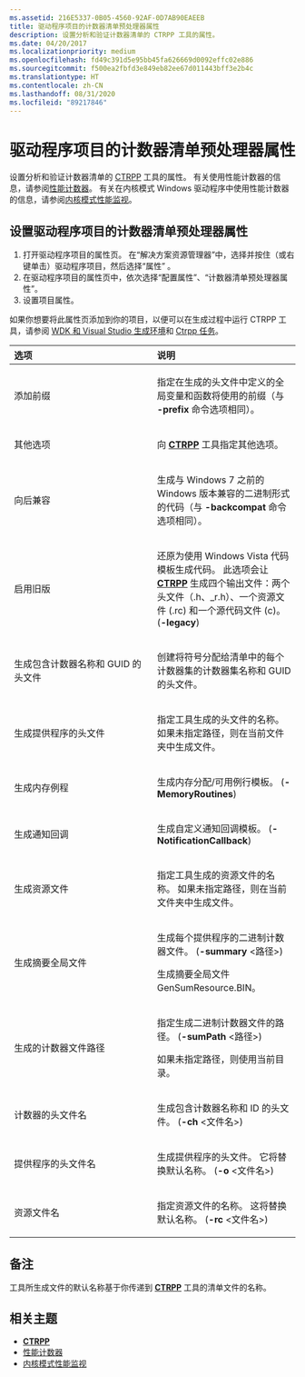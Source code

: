 ```yaml
---
ms.assetid: 216E5337-0B05-4560-92AF-0D7AB90EAEEB
title: 驱动程序项目的计数器清单预处理器属性
description: 设置分析和验证计数器清单的 CTRPP 工具的属性。
ms.date: 04/20/2017
ms.localizationpriority: medium
ms.openlocfilehash: fd49c391d5e95bb45fa626669d0092effc02e886
ms.sourcegitcommit: f500ea2fbfd3e849eb82ee67d011443bff3e2b4c
ms.translationtype: HT
ms.contentlocale: zh-CN
ms.lasthandoff: 08/31/2020
ms.locfileid: "89217846"
---
```

# <a name="counters-manifest-preprocessor-properties-for-driver-projects"></a>驱动程序项目的计数器清单预处理器属性

设置分析和验证计数器清单的 [CTRPP](/windows/desktop/PerfCtrs/ctrpp) 工具的属性。 有关使用性能计数器的信息，请参阅[性能计数器](/windows/desktop/PerfCtrs/performance-counters-portal)。 有关在内核模式 Windows 驱动程序中使用性能计数器的信息，请参阅[内核模式性能监视](../devtest/kernel-mode-performance-monitoring.md)。

## <a name="span-idsetting_the_counters_manifest_preprocessor_properties_for_driver_projectsspanspan-idsetting_the_counters_manifest_preprocessor_properties_for_driver_projectsspanspan-idsetting_the_counters_manifest_preprocessor_properties_for_driver_projectsspansetting-the-counters-manifest-preprocessor-properties-for-driver-projects"></a><span id="Setting_the_Counters_Manifest_Preprocessor_properties_for_driver_projects"></span><span id="setting_the_counters_manifest_preprocessor_properties_for_driver_projects"></span><span id="SETTING_THE_COUNTERS_MANIFEST_PREPROCESSOR_PROPERTIES_FOR_DRIVER_PROJECTS"></span>设置驱动程序项目的计数器清单预处理器属性


1.  打开驱动程序项目的属性页。 在“解决方案资源管理器”中，选择并按住（或右键单击）驱动程序项目，然后选择“属性” 。
2.  在驱动程序项目的属性页中，依次选择“配置属性”、“计数器清单预处理器属性”。
3.  设置项目属性。

如果你想要将此属性页添加到你的项目，以便可以在生成过程中运行 CTRPP 工具，请参阅 [WDK 和 Visual Studio 生成环境](../devtest/wdk-and-visual-studio-build-environment.md)和 [Ctrpp 任务](../devtest/ctrpp-task.md)。

<table>
<colgroup>
<col width="50%" />
<col width="50%" />
</colgroup>
<thead>
<tr class="header">
<th align="left">选项</th>
<th align="left">说明</th>
</tr>
</thead>
<tbody>
<tr class="odd">
<td align="left"><p><span id="Add_Prefix"></span><span id="add_prefix"></span><span id="ADD_PREFIX"></span>添加前缀</p></td>
<td align="left"><p>指定在生成的头文件中定义的全局变量和函数将使用的前缀（与 <strong>-prefix</strong> 命令选项相同）。</p></td>
</tr>
<tr class="even">
<td align="left"><p><span id="Additional_Options"></span><span id="additional_options"></span><span id="ADDITIONAL_OPTIONS"></span>其他选项</p></td>
<td align="left"><p>向 <a href="https://docs.microsoft.com/windows/desktop/PerfCtrs/ctrpp" data-raw-source="[&lt;strong&gt;CTRPP&lt;/strong&gt;](/windows/desktop/PerfCtrs/ctrpp)"><strong>CTRPP</strong></a> 工具指定其他选项。</p></td>
</tr>
<tr class="odd">
<td align="left"><p><span id="Backward_Compatibility"></span><span id="backward_compatibility"></span><span id="BACKWARD_COMPATIBILITY"></span>向后兼容</p></td>
<td align="left"><p>生成与 Windows 7 之前的 Windows 版本兼容的二进制形式的代码（与 <strong>-backcompat</strong> 命令选项相同）。</p></td>
</tr>
<tr class="even">
<td align="left"><p><span id="Enable_Legacy"></span><span id="enable_legacy"></span><span id="ENABLE_LEGACY"></span>启用旧版</p></td>
<td align="left"><p>还原为使用 Windows Vista 代码模板生成代码。 此选项会让 <a href="https://docs.microsoft.com/windows/desktop/PerfCtrs/ctrpp" data-raw-source="[&lt;strong&gt;CTRPP&lt;/strong&gt;](/windows/desktop/PerfCtrs/ctrpp)"><strong>CTRPP</strong></a> 生成四个输出文件：两个头文件（.h、_r.h）、一个资源文件 (.rc) 和一个源代码文件 (c)。 (<strong>-legacy</strong>)</p></td>
</tr>
<tr class="odd">
<td align="left"><p><span id="Generate_header_file_for_containing_counter_names_and_GUIDs"></span><span id="generate_header_file_for_containing_counter_names_and_guids"></span><span id="GENERATE_HEADER_FILE_FOR_CONTAINING_COUNTER_NAMES_AND_GUIDS"></span>生成包含计数器名称和 GUID 的头文件</p></td>
<td align="left"><p>创建将符号分配给清单中的每个计数器集的计数器集名称和 GUID 的头文件。</p></td>
</tr>
<tr class="even">
<td align="left"><p><span id="Generate_header_file_for_provider"></span><span id="generate_header_file_for_provider"></span><span id="GENERATE_HEADER_FILE_FOR_PROVIDER"></span>生成提供程序的头文件</p></td>
<td align="left"><p>指定工具生成的头文件的名称。 如果未指定路径，则在当前文件夹中生成文件。</p></td>
</tr>
<tr class="odd">
<td align="left"><p><span id="Generate_Memory_Routines"></span><span id="generate_memory_routines"></span><span id="GENERATE_MEMORY_ROUTINES"></span>生成内存例程</p></td>
<td align="left"><p>生成内存分配/可用例行模板。 (<strong>-MemoryRoutines</strong>)</p></td>
</tr>
<tr class="even">
<td align="left"><p><span id="Generate_Notification_Callback"></span><span id="generate_notification_callback"></span><span id="GENERATE_NOTIFICATION_CALLBACK"></span>生成通知回调</p></td>
<td align="left"><p>生成自定义通知回调模板。 (<strong>-NotificationCallback</strong>)</p></td>
</tr>
<tr class="odd">
<td align="left"><p><span id="Generate_resource_file"></span><span id="generate_resource_file"></span><span id="GENERATE_RESOURCE_FILE"></span>生成资源文件</p></td>
<td align="left"><p>指定工具生成的资源文件的名称。 如果未指定路径，则在当前文件夹中生成文件。</p></td>
</tr>
<tr class="even">
<td align="left"><p><span id="Generate_Summary_Global_File"></span><span id="generate_summary_global_file"></span><span id="GENERATE_SUMMARY_GLOBAL_FILE"></span>生成摘要全局文件</p></td>
<td align="left"><p>生成每个提供程序的二进制计数器文件。 (<strong>-summary</strong> <路径>)</p>
<p>生成摘要全局文件 GenSumResource.BIN。</p></td>
</tr>
<tr class="odd">
<td align="left"><p><span id="Generated_Counter_Files_Path"></span><span id="generated_counter_files_path"></span><span id="GENERATED_COUNTER_FILES_PATH"></span>生成的计数器文件路径</p></td>
<td align="left"><p>指定生成二进制计数器文件的路径。 (<strong>-sumPath</strong> <路径>)</p>
<p>如果未指定路径，则使用当前目录。</p></td>
</tr>
<tr class="even">
<td align="left"><p><span id="Header_File_Name_For_Counter"></span><span id="header_file_name_for_counter"></span><span id="HEADER_FILE_NAME_FOR_COUNTER"></span>计数器的头文件名</p></td>
<td align="left"><p>生成包含计数器名称和 ID 的头文件。 (<strong>-ch</strong> <文件名>)</p></td>
</tr>
<tr class="odd">
<td align="left"><p><span id="Header_FileName_For_Provider"></span><span id="header_filename_for_provider"></span><span id="HEADER_FILENAME_FOR_PROVIDER"></span>提供程序的头文件名</p></td>
<td align="left"><p>生成提供程序的头文件。 它将替换默认名称。 (<strong>-o</strong> <文件名>)</p></td>
</tr>
<tr class="even">
<td align="left"><p><span id="Resource_File_Name"></span><span id="resource_file_name"></span><span id="RESOURCE_FILE_NAME"></span>资源文件名</p></td>
<td align="left"><p>指定资源文件的名称。 这将替换默认名称。 (<strong>-rc</strong> <文件名>)</p></td>
</tr>
</tbody>
</table>

 

## <a name="span-idcommentspanspan-idcommentspanspan-idcommentspancomment"></a><span id="Comment"></span><span id="comment"></span><span id="COMMENT"></span>备注


工具所生成文件的默认名称基于你传递到 [**CTRPP**](/windows/desktop/PerfCtrs/ctrpp) 工具的清单文件的名称。

## <a name="span-idrelated_topicsspanrelated-topics"></a><span id="related_topics"></span>相关主题


* [**CTRPP**](/windows/desktop/PerfCtrs/ctrpp)
* [性能计数器](/windows/desktop/PerfCtrs/performance-counters-portal)
* [内核模式性能监视](../devtest/kernel-mode-performance-monitoring.md)
 

